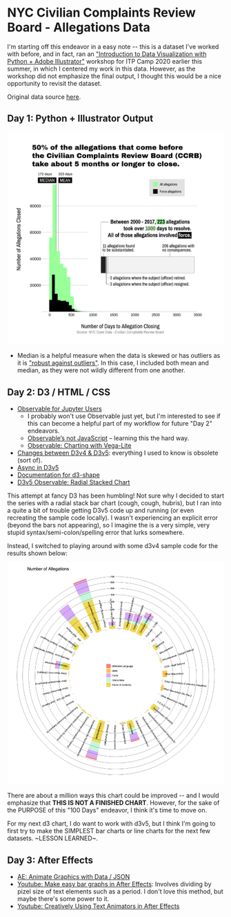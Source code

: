 # NYC Civilian Complaints Review Board - Allegations Data

I'm starting off this endeavor in a easy note -- this is a dataset I've worked with before, and in fact, ran an ["Introduction to Data Visualization with Python + Adobe Illustrator"](https://docs.google.com/presentation/d/1X69-d6EAPBBf_ncV0V0-MEO6IY-PXmATZFJpgkoc1Yo/edit#slide=id.g888cfe5bb7_1_39) workshop for ITP Camp 2020 earlier this summer, in which I centered my work in this data. However, as the workshop did not emphasize the final output, I thought this would be a nice opportunity to revisit the dataset. 

Original data source [here](https://data.cityofnewyork.us/Public-Safety/Civilian-Complaint-Review-Board-CCRB-Allegations-C/xyq2-jjkn). 

## Day 1: Python + Illustrator Output

![Histogram chart showing distribution of the number days it took to close allegations before the CCRB.](output/final-chart.png)

* Median is a helpful measure when the data is skewed or has outliers as it is ["robust against outliers"](https://www.clinfo.eu/mean-median/). In this case, I included both mean and median, as they were not wildly different from one another. 

## Day 2: D3 / HTML / CSS

+ [Observable for Jupyter Users](https://observablehq.com/@observablehq/observable-for-jupyter-users)
    + I probably won't use Observable just yet, but I'm interested to see if this can become a helpful part of my workflow for future "Day 2" endeavors. 
    + [Observable’s not JavaScript](https://observablehq.com/@observablehq/observables-not-javascript) – learning this the hard way. 
    + [Observable: Charting with Vega-Lite](https://observablehq.com/@observablehq/vega-lite)
+ [Changes between D3v4 & D3v5](https://github.com/d3/d3/blob/master/CHANGES.md): everything I used to know is obsolete (sort of).
+ [Async in D3v5](https://stackoverflow.com/questions/49599691/how-to-load-data-from-a-csv-file-in-d3-v5)
+ [Documentation for d3-shape](https://github.com/d3/d3-shape/blob/v1.3.7/README.md#stack)
+ [D3v5 Observable: Radial Stacked Chart](https://observablehq.com/@d3/radial-stacked-bar-chart)

This attempt at fancy D3 has been humbling! Not sure why I decided to start the series with a radial stack bar chart (cough, cough, hubris), but I ran into a quite a bit of trouble getting D3v5 code up and running (or even recreating the sample code locally). I wasn't experiencing an explicit error (beyond the bars not appearing), so I imagine the is a very simple, very stupid syntax/semi-colon/spelling error that lurks somewhere. 

Instead, I switched to playing around with some d3v4 sample code for the results shown below: 

![Radial Stacked bar chart showing the number of allegations by type.](output/radial_stacked_chart.png)

There are about a million ways this chart could be improved -- and I would emphasize that **THIS IS NOT A FINISHED CHART**. However, for the sake of the PURPOSE of this "100 Days" endeavor, I think it's time to move on.

For my next d3 chart, I do want to work with d3v5, but I think I'm going to first try to make the SIMPLEST bar charts or line charts for the next few datasets. \~LESSON LEARNED\~. 

## Day 3: After Effects

+ [AE: Animate Graphics with Data / JSON](https://helpx.adobe.com/after-effects/how-to/create-data-driven-animations.html)
+ [Youtube: Make easy bar graphs in After Effects](https://www.youtube.com/watch?v=K95AsDjlEiM): Involves dividing by pizel size of text elements such as a period. I don't love this method, but maybe there's some power to it. 
+ [Youtube: Creatively Using Text Animators in After Effects](https://youtu.be/plbsdkRhy8g)